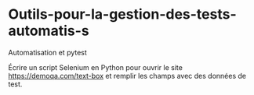 # Outils-pour-la-gestion-des-tests-automatis-s
Automatisation et pytest

 Écrire un script Selenium en Python pour ouvrir le site https://demoqa.com/text-box et remplir les champs avec des données de test.

